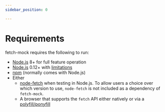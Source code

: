 ```yaml
---
sidebar_position: 0

---
```

# Requirements


fetch-mock requires the following to run:

- [Node.js](https://Node.js.org/) 8+ for full feature operation
- [Node.js](https://Node.js.org/) 0.12+ with [limitations](http://www.wheresrhys.co.uk/fetch-mock/installation)
- [npm](https://www.npmjs.com/package/npm) (normally comes with Node.js)
- Either
  - [node-fetch](https://www.npmjs.com/package/node-fetch) when testing in Node.js. To allow users a choice over which version to use, `node-fetch` is not included as a dependency of `fetch-mock`.
  - A browser that supports the `fetch` API either natively or via a [polyfill/ponyfill](https://ponyfoo.com/articles/polyfills-or-ponyfills)
